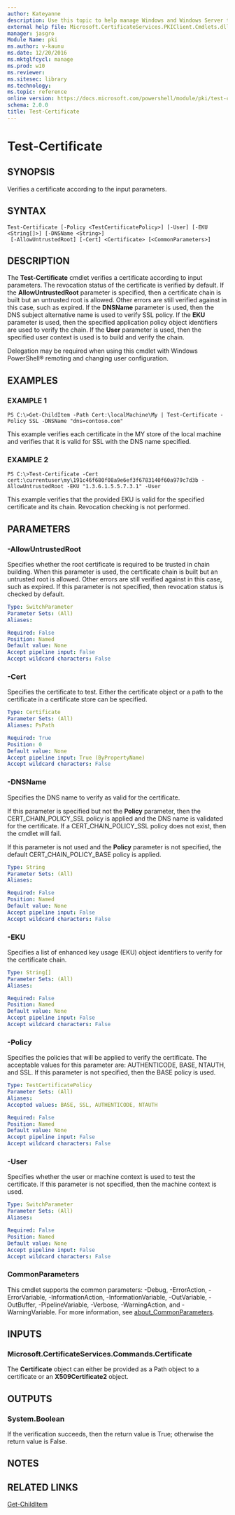 ```yaml
---
author: Kateyanne
description: Use this topic to help manage Windows and Windows Server technologies with Windows PowerShell.
external help file: Microsoft.CertificateServices.PKIClient.Cmdlets.dll-Help.xml
manager: jasgro
Module Name: pki
ms.author: v-kaunu
ms.date: 12/20/2016
ms.mktglfcycl: manage
ms.prod: w10
ms.reviewer: 
ms.sitesec: library
ms.technology: 
ms.topic: reference
online version: https://docs.microsoft.com/powershell/module/pki/test-certificate?view=windowsserver2019-ps&wt.mc_id=ps-gethelp
schema: 2.0.0
title: Test-Certificate
---
```


# Test-Certificate

## SYNOPSIS
Verifies a certificate according to the input parameters.

## SYNTAX

```
Test-Certificate [-Policy <TestCertificatePolicy>] [-User] [-EKU <String[]>] [-DNSName <String>]
 [-AllowUntrustedRoot] [-Cert] <Certificate> [<CommonParameters>]
```

## DESCRIPTION
The **Test-Certificate** cmdlet verifies a certificate according to input parameters.
The revocation status of the certificate is verified by default.
If the **AllowUntrustedRoot** parameter is specified, then a certificate chain is built but an untrusted root is allowed.
Other errors are still verified against in this case, such as expired.
If the **DNSName** parameter is used, then the DNS subject alternative name is used to verify SSL policy.
If the **EKU** parameter is used, then the specified application policy object identifiers are used to verify the chain.
If the **User** parameter is used, then the specified user context is used is to build and verify the chain.

Delegation may be required when using this cmdlet with Windows PowerShell® remoting and changing user configuration.

## EXAMPLES

### EXAMPLE 1
```
PS C:\>Get-ChildItem -Path Cert:\localMachine\My | Test-Certificate -Policy SSL -DNSName "dns=contoso.com"
```

This example verifies each certificate in the MY store of the local machine and verifies that it is valid for SSL with the DNS name specified.

### EXAMPLE 2
```
PS C:\>Test-Certificate -Cert cert:\currentuser\my\191c46f680f08a9e6ef3f6783140f60a979c7d3b -AllowUntrustedRoot -EKU "1.3.6.1.5.5.7.3.1" -User
```

This example verifies that the provided EKU is valid for the specified certificate and its chain.
Revocation checking is not performed.

## PARAMETERS

### -AllowUntrustedRoot
Specifies whether the root certificate is required to be trusted in chain building.
When this parameter is used, the certificate chain is built but an untrusted root is allowed.
Other errors are still verified against in this case, such as expired.
If this parameter is not specified, then revocation status is checked by default.

```yaml
Type: SwitchParameter
Parameter Sets: (All)
Aliases: 

Required: False
Position: Named
Default value: None
Accept pipeline input: False
Accept wildcard characters: False
```

### -Cert
Specifies the certificate to test.
Either the certificate object or a path to the certificate in a certificate store can be specified.

```yaml
Type: Certificate
Parameter Sets: (All)
Aliases: PsPath

Required: True
Position: 0
Default value: None
Accept pipeline input: True (ByPropertyName)
Accept wildcard characters: False
```

### -DNSName
Specifies the DNS name to verify as valid for the certificate. 
 
If this parameter is specified but not the **Policy** parameter, then the CERT_CHAIN_POLICY_SSL policy is applied and the DNS name is validated for the certificate.
If a CERT_CHAIN_POLICY_SSL policy does not exist, then the cmdlet will fail. 

If this parameter is not used and the **Policy** parameter is not specified, the default CERT_CHAIN_POLICY_BASE policy is applied.

```yaml
Type: String
Parameter Sets: (All)
Aliases: 

Required: False
Position: Named
Default value: None
Accept pipeline input: False
Accept wildcard characters: False
```

### -EKU
Specifies a list of enhanced key usage (EKU) object identifiers to verify for the certificate chain.

```yaml
Type: String[]
Parameter Sets: (All)
Aliases: 

Required: False
Position: Named
Default value: None
Accept pipeline input: False
Accept wildcard characters: False
```

### -Policy
Specifies the policies that will be applied to verify the certificate.
The acceptable values for this parameter are: AUTHENTICODE, BASE, NTAUTH, and SSL.
If this parameter is not specified, then the BASE policy is used.

```yaml
Type: TestCertificatePolicy
Parameter Sets: (All)
Aliases: 
Accepted values: BASE, SSL, AUTHENTICODE, NTAUTH

Required: False
Position: Named
Default value: None
Accept pipeline input: False
Accept wildcard characters: False
```

### -User
Specifies whether the user or machine context is used to test the certificate.
If this parameter is not specified, then the machine context is used.

```yaml
Type: SwitchParameter
Parameter Sets: (All)
Aliases: 

Required: False
Position: Named
Default value: None
Accept pipeline input: False
Accept wildcard characters: False
```

### CommonParameters
This cmdlet supports the common parameters: -Debug, -ErrorAction, -ErrorVariable, -InformationAction, -InformationVariable, -OutVariable, -OutBuffer, -PipelineVariable, -Verbose, -WarningAction, and -WarningVariable. For more information, see [about_CommonParameters](https://go.microsoft.com/fwlink/?LinkID=113216).

## INPUTS

### Microsoft.CertificateServices.Commands.Certificate
The **Certificate** object can either be provided as a Path object to a certificate or an **X509Certificate2** object.

## OUTPUTS

### System.Boolean
If the verification succeeds, then the return value is True; otherwise the return value is False.

## NOTES

## RELATED LINKS

[Get-ChildItem](https://go.microsoft.com/fwlink/p/?LinkId=290488)

